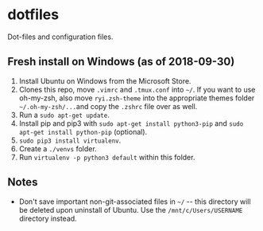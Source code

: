 # dotfiles
Dot-files and configuration files. 

## Fresh install on Windows (as of 2018-09-30)

1. Install Ubuntu on Windows from the Microsoft Store.
1. Clones this repo, move `.vimrc` and `.tmux.conf` into `~/`. If you want to use oh-my-zsh, also move `ryi.zsh-theme` into the appropriate themes folder `~/.oh-my-zsh/...`and copy the `.zshrc` file over as well.
1. Run a `sudo apt-get update`.
1. Install pip and pip3 with `sudo apt-get install python3-pip` and `sudo apt-get install python-pip` (optional).
1. `sudo pip3 install virtualenv`.
1. Create a `./venvs` folder.
1. Run `virtualenv -p python3 default` within this folder.

## Notes
* Don't save important non-git-associated files in `~/` -- this directory will be deleted upon uninstall of Ubuntu. Use the `/mnt/c/Users/USERNAME` directory instead.


